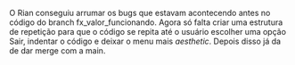 O Rian conseguiu arrumar os bugs que estavam acontecendo antes no código do branch fx_valor_funcionando.
Agora só falta criar uma estrutura de repetição para que o código se repita até o usuário escolher uma opção Sair, indentar o código e deixar o menu mais _aesthetic_. 
Depois disso já da de dar merge com a main.
